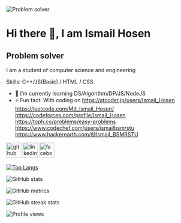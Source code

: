 ![Problem solver](https://avatars.githubusercontent.com/u/85634331?v=4)
# Hi there 👋, I am Ismail Hosen
## Problem solver

I am a student of computer science and engineering

Skills: C++/JS(Basic) / HTML / CSS

- 🌱 I’m currently learning DS/Algorithm/DP/JS/NodeJS 
- ⚡ Fun fact: With coding on https://atcoder.jp/users/Ismail_Hosen   https://leetcode.com/Md_Ismail_Hosen/  https://codeforces.com/profile/Ismail_Hosen https://toph.co/problems/easy-problems  https://www.codechef.com/users/ismailbsmrstu  https://www.hackerearth.com/@Ismail_BSMRSTU 


[<img src='https://cdn.jsdelivr.net/npm/simple-icons@3.0.1/icons/github.svg' alt='github' height='40'>](https://github.com/Ismail0015)  [<img src='https://cdn.jsdelivr.net/npm/simple-icons@3.0.1/icons/linkedin.svg' alt='linkedin' height='40'>](https://www.linkedin.com/in/https://www.linkedin.com/in/md-ismail-hosen-863735211//)  [<img src='https://cdn.jsdelivr.net/npm/simple-icons@3.0.1/icons/facebook.svg' alt='facebook' height='40'>](https://www.facebook.com/https://www.facebook.com/mdismailhosen2/)  

[![Top Langs](https://github-readme-stats.vercel.app/api/top-langs/?username=Ismail0015)](https://github.com/anuraghazra/github-readme-stats)

![GitHub stats](https://github-readme-stats.vercel.app/api?username=Ismail0015&show_icons=true&count_private=true)  

![GitHub metrics](https://metrics.lecoq.io/Ismail0015)  

![GitHub streak stats](https://streak-stats.demolab.com/?user=Ismail0015)  

![Profile views](https://gpvc.arturio.dev/Ismail0015)  
